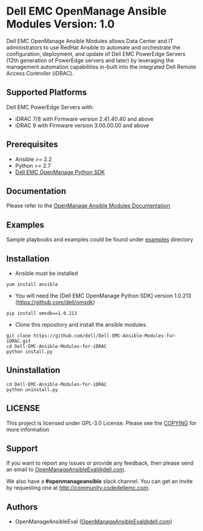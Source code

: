 # Dell EMC OpenManage Ansible Modules Version: 1.0

Dell EMC OpenManage Ansible Modules allows Data Center and IT administrators to use RedHat Ansible to automate and orchestrate the configuration, deployment, and update of Dell EMC PowerEdge Servers (12th generation of PowerEdge servers and later) by leveraging the management automation capabilities in-built into the integrated Dell Remote Access Controller (iDRAC).

## Supported Platforms
Dell EMC PowerEdge Servers with:
  * iDRAC 7/8 with Firmware version 2.41.40.40 and above
  * iDRAC 9 with Firmware version 3.00.00.00 and above

## Prerequisites
  * Ansible >= 2.2
  * Python >= 2.7
  * [Dell EMC OpenManage Python SDK](https://github.com/dell/omsdk)

## Documentation

Please refer to the [OpenManage Ansible Modules Documentation](./docs) 

## Examples

Sample playbooks and examples could be found under [examples](./examples) directory

## Installation

  * Ansible must be installed

  ```
  yum install ansible
  ```

  * You will need the [Dell EMC OpenManage Python SDK] version 1.0.213 (https://github.com/dell/omsdk)
  ```
  pip install omsdk==1.0.213
  ```

  * Clone this repository and install the ansible modules. 
  ```
  git clone https://github.com/dell/Dell-EMC-Ansible-Modules-for-iDRAC.git
  cd Dell-EMC-Ansible-Modules-for-iDRAC
  python install.py
  ```

## Uninstallation

```
cd Dell-EMC-Ansible-Modules-for-iDRAC
python uninstall.py
```

## LICENSE
This project is licensed under GPL-3.0 License. Please see the [COPYING](https://github.com/dell/Dell-EMC-Ansible-Modules-for-iDRAC/blob/master/COPYING.md) for more information

## Support
If you want to report any issues or provide any feedback, then please send an email to OpenManageAnsibleEval@dell.com.

We also have a **#openmanageansible** slack channel. You can get an invite by requesting one at http://community.codedellemc.com. 

 
## Authors
  * OpenManageAnsibleEval (OpenManageAnsibleEval@dell.com)
